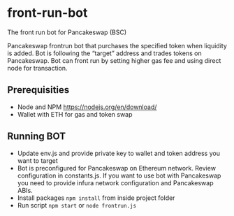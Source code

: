 # front-run-bot
The front run bot for Pancakeswap (BSC)

Pancakeswap frontrun bot that purchases the specified token when liquidity is added.
Bot is following the “target” address and trades tokens on Pancakeswap.
Bot can front run by setting higher gas fee and using direct node for transaction.

## Prerequisities
- Node and NPM https://nodejs.org/en/download/
- Wallet with ETH for gas and token swap

## Running BOT
- Update env.js and provide private key to wallet and token address you want to target
- Bot is preconfigured for Pancakeswap on Ethereum network. Review configuration in constants.js. If you want to use bot with Pancakeswap you need to provide infura network configuration and Pancakeswap ABIs. 
- Install packages `npm install` from inside project folder
- Run script `npm start` or `node frontrun.js`

